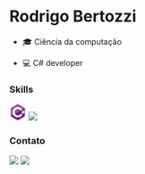 # Rodrigo Bertozzi


<!--
**rodrigobertozzi/rodrigobertozzi** is a ✨ _special_ ✨ repository because its `README.md` (this file) appears on your --> 
- 🎓 Ciência da computação

- 💻 C# developer
### Skills
<div>
 <img  alt="R-Csharp" height="30em"  src="https://raw.githubusercontent.com/devicons/devicon/master/icons/csharp/csharp-original.svg"?>
 <img height="30em" src="https://img.shields.io/badge/.NET-512BD4?style=for-the-badge&logo=dotnet&logoColor=white"/>

 
</div>

### Contato
<div>
  <a href="https://www.linkedin.com/in/rodrigo-bertozzi-de-castro/" target="_blank"><img src="https://img.shields.io/badge/-LinkedIn-%230077B5?style=for-the-badge&logo=linkedin&logoColor=white" target="_blank"></a>
 <a href= "https://www.instagram.com/rodrigo_bertozzi/"> <img src=https://img.shields.io/badge/Instagram-E4405F?style=for-the-badge&logo=instagram&logoColor=white> </a>

